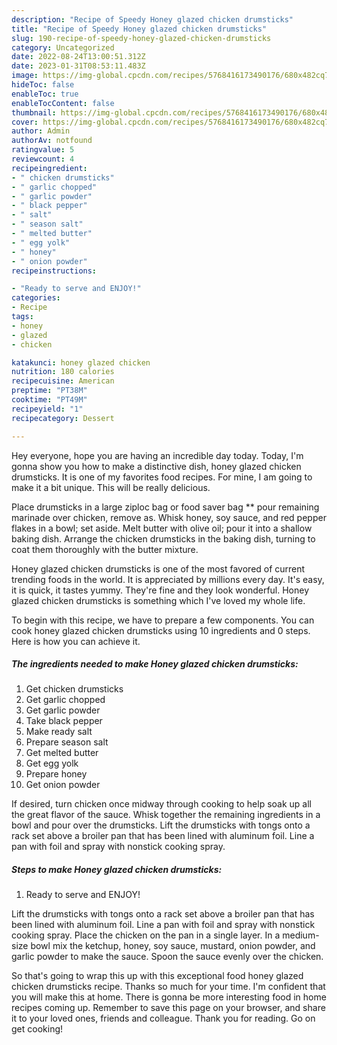 ```yaml
---
description: "Recipe of Speedy Honey glazed chicken drumsticks"
title: "Recipe of Speedy Honey glazed chicken drumsticks"
slug: 190-recipe-of-speedy-honey-glazed-chicken-drumsticks
category: Uncategorized
date: 2022-08-24T13:00:51.312Z
date: 2023-01-31T08:53:11.483Z
image: https://img-global.cpcdn.com/recipes/5768416173490176/680x482cq70/honey-glazed-chicken-drumsticks-recipe-main-photo.jpg
hideToc: false
enableToc: true
enableTocContent: false
thumbnail: https://img-global.cpcdn.com/recipes/5768416173490176/680x482cq70/honey-glazed-chicken-drumsticks-recipe-main-photo.jpg
cover: https://img-global.cpcdn.com/recipes/5768416173490176/680x482cq70/honey-glazed-chicken-drumsticks-recipe-main-photo.jpg
author: Admin
authorAv: notfound
ratingvalue: 5
reviewcount: 4
recipeingredient:
- " chicken drumsticks"
- " garlic chopped"
- " garlic powder"
- " black pepper"
- " salt"
- " season salt"
- " melted butter"
- " egg yolk"
- " honey"
- " onion powder"
recipeinstructions:

- "Ready to serve and ENJOY!"
categories:
- Recipe
tags:
- honey
- glazed
- chicken

katakunci: honey glazed chicken 
nutrition: 180 calories
recipecuisine: American
preptime: "PT38M"
cooktime: "PT49M"
recipeyield: "1"
recipecategory: Dessert

---
```



Hey everyone, hope you are having an incredible day today. Today, I'm gonna show you how to make a distinctive dish, honey glazed chicken drumsticks. It is one of my favorites food recipes. For mine, I am going to make it a bit unique. This will be really delicious.

Place drumsticks in a large ziploc bag or food saver bag ** pour remaining marinade over chicken, remove as. Whisk honey, soy sauce, and red pepper flakes in a bowl; set aside. Melt butter with olive oil; pour it into a shallow baking dish. Arrange the chicken drumsticks in the baking dish, turning to coat them thoroughly with the butter mixture.

Honey glazed chicken drumsticks is one of the most favored of current trending foods in the world. It is appreciated by millions every day. It's easy, it is quick, it tastes yummy. They're fine and they look wonderful. Honey glazed chicken drumsticks is something which I've loved my whole life.


To begin with this recipe, we have to prepare a few components. You can cook honey glazed chicken drumsticks using 10 ingredients and 0 steps. Here is how you can achieve it.

<!--inarticleads1-->

##### The ingredients needed to make Honey glazed chicken drumsticks:

1. Get  chicken drumsticks
1. Get  garlic chopped
1. Get  garlic powder
1. Take  black pepper
1. Make ready  salt
1. Prepare  season salt
1. Get  melted butter
1. Get  egg yolk
1. Prepare  honey
1. Get  onion powder


If desired, turn chicken once midway through cooking to help soak up all the great flavor of the sauce. Whisk together the remaining ingredients in a bowl and pour over the drumsticks. Lift the drumsticks with tongs onto a rack set above a broiler pan that has been lined with aluminum foil. Line a pan with foil and spray with nonstick cooking spray. 

<!--inarticleads2-->

##### Steps to make Honey glazed chicken drumsticks:


1. Ready to serve and ENJOY!

Lift the drumsticks with tongs onto a rack set above a broiler pan that has been lined with aluminum foil. Line a pan with foil and spray with nonstick cooking spray. Place the chicken on the pan in a single layer. In a medium-size bowl mix the ketchup, honey, soy sauce, mustard, onion powder, and garlic powder to make the sauce. Spoon the sauce evenly over the chicken. 

So that's going to wrap this up with this exceptional food honey glazed chicken drumsticks recipe. Thanks so much for your time. I'm confident that you will make this at home. There is gonna be more interesting food in home recipes coming up. Remember to save this page on your browser, and share it to your loved ones, friends and colleague. Thank you for reading. Go on get cooking!
